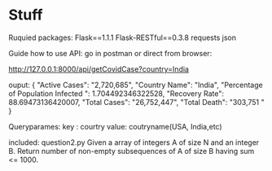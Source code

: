 # Stuff
Ruquied packages:
Flask==1.1.1
Flask-RESTful==0.3.8
requests
json

Guide how to use API:
go in postman or direct from browser:

http://127.0.0.1:8000/api/getCovidCase?country=India

ouput:
{
  "Active Cases": "2,720,685", 
  "Country Name": "India", 
  "Percentage of Population Infected ": 1.704492346322528, 
  "Recovery Rate": 88.69473136420007, 
  "Total Cases": "26,752,447", 
  "Total Death": "303,751 "
}

Queryparames:
key : courtry 
value: coutryname(USA, India,etc)



included:
question2.py
Given a array of integers A of size N and an integer B.
Return number of non-empty subsequences of A of size B having sum <= 1000.



